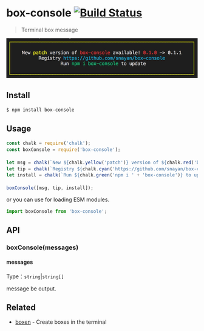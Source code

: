 # box-console [![Build Status](https://travis-ci.com/snayan/box-console.svg?branch=master)](https://travis-ci.org/snayan/boxen)

> Terminal box message

![console](media/console.jpg)

## Install

```
$ npm install box-console
```

## Usage

```javascript
const chalk = require('chalk');
const boxConsole = require('box-console');

let msg = chalk(`New ${chalk.yellow('patch')} version of ${chalk.red('box-console')} available! ${chalk.red('0.1.0')} -> ${'0.1.1'}`);
let tip = chalk(`Registry ${chalk.cyan('https://github.com/snayan/box-console')}`);
let install = chalk(`Run ${chalk.green('npm i ' + 'box-console')} to update`);

boxConsole([msg, tip, install]);

```

or you can use for loading ESM modules.

```javascript
import boxConsole from 'box-console';
```

## API

### boxConsole(messages)

#### messages

Type：`string`|`string[]`

message be output.

## Related

* [boxen](https://github.com/sindresorhus/boxen) - Create boxes in the terminal

